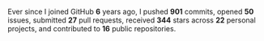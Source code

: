 Ever since I joined GitHub **6** years ago, I pushed **901** commits, opened **50** issues, submitted **27** pull requests, received **344** stars across **22** personal projects, and contributed to **16** public repositories.